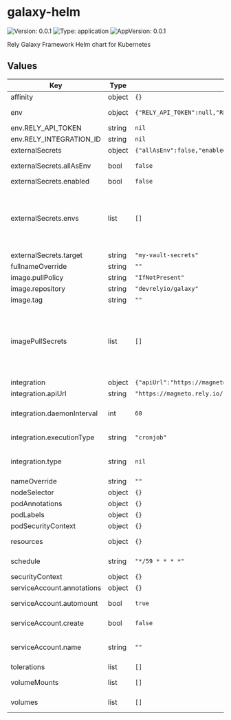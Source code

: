 # galaxy-helm

![Version: 0.0.1](https://img.shields.io/badge/Version-0.0.1-informational?style=flat-square) ![Type: application](https://img.shields.io/badge/Type-application-informational?style=flat-square) ![AppVersion: 0.0.1](https://img.shields.io/badge/AppVersion-0.0.1-informational?style=flat-square)

Rely Galaxy Framework Helm chart for Kubernetes

## Values

| Key | Type | Default | Description |
|-----|------|---------|-------------|
| affinity | object | `{}` | Affinity settings for pod assignment |
| env | object | `{"RELY_API_TOKEN":null,"RELY_INTEGRATION_ID":null}` | Environment variables to be set in the container if not using external secrets |
| env.RELY_API_TOKEN | string | `nil` | The API token for the Rely API |
| env.RELY_INTEGRATION_ID | string | `nil` | The identifier of this integration instance |
| externalSecrets | object | `{"allAsEnv":false,"enabled":false,"envs":[],"target":"my-vault-secrets"}` | External secrets configuration |
| externalSecrets.allAsEnv | bool | `false` | All keys in secrets file will be exported as environment variables |
| externalSecrets.enabled | bool | `false` | Enable external secrets |
| externalSecrets.envs | list | `[]` | environment variables to be set in the container from the external secrets if allAsEnv is false envs is an array of objects with the following keys name -- The name of the environment variable to setup key -- The key in the secret to use eg.: envs: - name: "RELY_API_TOKEN"   key: "api_token" |
| externalSecrets.target | string | `"my-vault-secrets"` | The name of the external secrets |
| fullnameOverride | string | `""` | Override the fullname of the chart |
| image.pullPolicy | string | `"IfNotPresent"` | Pull policy for the image |
| image.repository | string | `"devrelyio/galaxy"` |  |
| image.tag | string | `""` | Tag to use for deploying the application |
| imagePullSecrets | list | `[]` | The image pull secrets to use for pulling the image imagePullSecrets is an array of objects with the following keys name -- The name of the image pull secret eg.: imagePullSecrets: - name: myregistrykey https://kubernetes.io/docs/tasks/configure-pod-container/pull-image-private-registry/ |
| integration | object | `{"apiUrl":"https://magneto.rely.io/","daemonInterval":60,"executionType":"cronjob","type":null}` | The configuration for the integration |
| integration.apiUrl | string | `"https://magneto.rely.io/"` | The url for the Rely API |
| integration.daemonInterval | int | `60` | The interval in minutes at which the integration should run only required if the execution type is daemon |
| integration.executionType | string | `"cronjob"` | The execution type of the integration can be either cronjob or daemon |
| integration.type | string | `nil` | The type of the integration can be any of the following: pagerduty, github, gitlab, bitbucket, sonarqube, aws, opsgenie, gcp |
| nameOverride | string | `""` | Override the name of the chart |
| nodeSelector | object | `{}` | Node labels for pod assignment |
| podAnnotations | object | `{}` | The annotations to add to the pod |
| podLabels | object | `{}` | The labels to instances of the pod |
| podSecurityContext | object | `{}` | The security context for the pod |
| resources | object | `{}` | The resource requests and limits for the containers |
| schedule | string | `"*/59 * * * *"` | This is a cron expression that defines the schedule for the cronjob |
| securityContext | object | `{}` | The security context for the container |
| serviceAccount.annotations | object | `{}` | Annotations to add to the service account |
| serviceAccount.automount | bool | `true` | Automatically mount a ServiceAccount's API credentials? |
| serviceAccount.create | bool | `false` | Specifies whether a service account should be created |
| serviceAccount.name | string | `""` | The name of the service account to use. -- If not set and create is true, a name is generated using the fullname template |
| tolerations | list | `[]` | Toleration labels for pod assignment |
| volumeMounts | list | `[]` | Additional volumeMounts on the output Deployment definition. |
| volumes | list | `[]` | Additional volumes on the output Deployment definition. |

